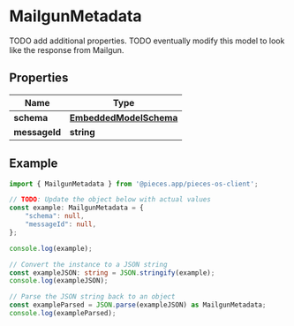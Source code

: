 
# MailgunMetadata

TODO add additional properties. TODO eventually modify this model to look like the response from Mailgun.

## Properties

Name | Type
------------ | -------------
**schema** | [**EmbeddedModelSchema**](EmbeddedModelSchema)
**messageId** | **string**

## Example

```typescript
import { MailgunMetadata } from '@pieces.app/pieces-os-client';

// TODO: Update the object below with actual values
const example: MailgunMetadata = {
    "schema": null,
    "messageId": null,
};

console.log(example);

// Convert the instance to a JSON string
const exampleJSON: string = JSON.stringify(example);
console.log(exampleJSON);

// Parse the JSON string back to an object
const exampleParsed = JSON.parse(exampleJSON) as MailgunMetadata;
console.log(exampleParsed);
```



